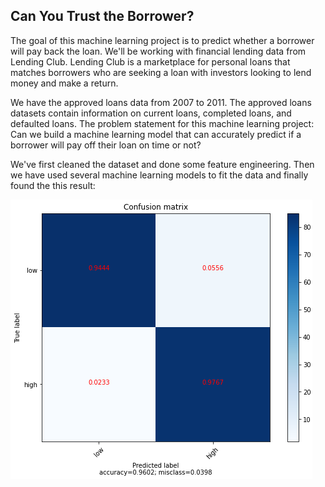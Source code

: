 ## Can You Trust the Borrower?

The goal of this machine learning project is to predict whether a borrower will pay back the loan. We'll be working with financial lending data from Lending Club. Lending Club is a marketplace for personal loans that matches borrowers who are seeking a loan with investors looking to lend money and make a return.

We have the approved loans data from 2007 to 2011. The approved loans datasets contain information on current loans, completed loans, and defaulted loans. The problem statement for this machine learning project: Can we build a machine learning model that can accurately predict if a borrower will pay off their loan on time or not?

We've first cleaned the dataset and done some feature engineering. Then we have used several machine learning models to fit the data and finally found the this result: 

![CM Image](cm.png)
